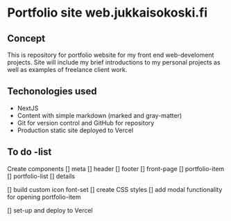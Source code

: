 # Portfolio site web.jukkaisokoski.fi

## Concept

This is repository for portfolio website for my front end web-develoment projects. Site will include my brief introductions to my personal projects as well as examples of freelance client work.

## Techonologies used

- NextJS
- Content with simple markdown (marked and gray-matter)
- Git for version control and GitHub for repository
- Production static site deployed to Vercel

## To do -list

Create components
[] meta
[] header
[] footer
[] front-page
[] portfolio-item
[] portfolio-list
[] details

[] build custom icon font-set
[] create CSS styles
[] add modal functionality for opening portfolio-item

[] set-up and deploy to Vercel
